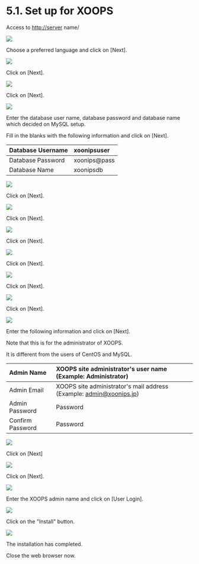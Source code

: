 # 5.1. Set up for XOOPS

Access to [http://server](http://server) name/

![](../../../.gitbook/assets/xoops01%20%281%29.png)

Choose a preferred language and click on \[Next\].

![](../../../.gitbook/assets/xoops02.png)

Click on \[Next\].

![](../../../.gitbook/assets/xoops03.png)

Click on \[Next\].

![](../../../.gitbook/assets/xoops04.png)

Enter the database user name, database password and database name which decided on MySQL setup.

Fill in the blanks with the following information and click on \[Next\].

| Database Username | xoonipsuser |
| :--- | :--- |
| Database Password | xoonips@pass |
| Database Name | xoonipsdb |

![](../../../.gitbook/assets/xoops05%20%281%29.png)

Click on \[Next\].

![](../../../.gitbook/assets/xoops06.png)

Click on \[Next\].

![](../../../.gitbook/assets/xoops07%20%281%29.png)

Click on \[Next\].

![](../../../.gitbook/assets/xoops08%20%281%29.png)

Click on \[Next\].

![](../../../.gitbook/assets/xoops09%20%281%29.png)

Click on \[Next\].

![](../../../.gitbook/assets/xoops10%20%281%29.png)

Click on \[Next\].

![](../../../.gitbook/assets/xoops11%20%281%29.png)

Enter the following information and click on \[Next\].

Note that this is for the administrator of XOOPS.

It is different from the users of CentOS and MySQL.

| Admin Name | XOOPS site administrator's user name \(Example: Administrator\) |
| :--- | :--- |
| Admin Email | XOOPS site administrator's mail address \(Example: admin@xoonips.jp\) |
| Admin Password | Password |
| Confirm Password | Password |

![](../../../.gitbook/assets/xoops12%20%281%29.png)

Click on \[Next\]

![](../../../.gitbook/assets/xoops13%20%281%29.png)

Click on \[Next\].

![](../../../.gitbook/assets/xoops14%20%281%29.png)

Enter the XOOPS admin name and click on \[User Login\].

![](../../../.gitbook/assets/xoops15%20%281%29.png)

Click on the "Install" button.

![](../../../.gitbook/assets/xoops16.png)

The installation has completed.

Close the web browser now.

